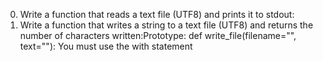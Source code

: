 0) Write a function that reads a text file (UTF8) and prints it to stdout:
1) Write a function that writes a string to a text file (UTF8) and returns the number of characters written:Prototype: def write_file(filename="", text=""): You must use the with statement